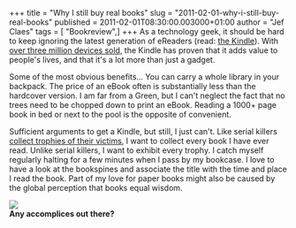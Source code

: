 +++
title = "Why I still buy real books"
slug = "2011-02-01-why-i-still-buy-real-books"
published = 2011-02-01T08:30:00.003000+01:00
author = "Jef Claes"
tags = [ "Bookreview",]
+++
As a technology geek, it should be hard to keep ignoring the latest
generation of eReaders (read: [the
Kindle](http://www.amazon.com/gp/product/B002FQJT3Q?ie=UTF8&tag=diofanedebyje-20&linkCode=as2&camp=1789&creative=9325&creativeASIN=B002FQJT3Q)).
With [over three million devices
sold](http://blogs.siliconvalley.com/gmsv/2010/01/amazon-updates-kindle-sales-figures-from-lots-to-millions.html),
the Kindle has proven that it adds value to people's lives, and that
it's a lot more than just a gadget.  
  
Some of the most obvious benefits... You can carry a whole library in
your backpack. The price of an eBook often is substantially less than
the hardcover version. I am far from a Green, but I can't neglect the
fact that no trees need to be chopped down to print an eBook. Reading a
1000+ page book in bed or next to the pool is the opposite of
convenient.  
  
Sufficient arguments to get a Kindle, but still, I just can't. Like
serial killers [collect trophies of their
victims](http://en.wikipedia.org/wiki/Dexter_(TV_series)#Series_outset),
I want to collect every book I have ever read. Unlike serial killers, I
want to exhibit every trophy. I catch myself regularly halting for a few
minutes when I pass by my bookcase. I love to have a look at the
bookspines and associate the title with the time and place I read the
book. Part of my love for paper books might also be caused by the global
perception that books equal wisdom.  
  
[![](../images/thumbnails/2011-02-01-why-i-still-buy-real-books-dexterblood.jpg)](../images/2011-02-01-why-i-still-buy-real-books-dexterblood.jpg)  
**Any accomplices out there?**
